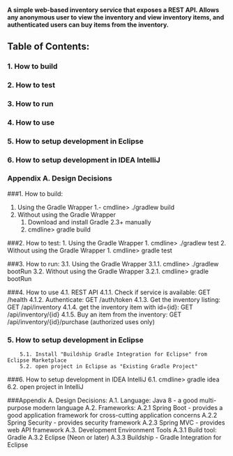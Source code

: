 #### A simple web-based inventory service that exposes a REST API.  Allows any anonymous user to view the inventory and view inventory items, and authenticated users can buy items from the inventory.
 
 

## Table of Contents:
### 1. How to build
### 2. How to test
### 3. How to run
### 4. How to use
### 5. How to setup development in Eclipse
### 6. How to setup development in IDEA IntelliJ
### Appendix A. Design Decisions


###1. How to build:
1. Using the Gradle Wrapper
   1.- cmdline> ./gradlew build
2. Without using the Gradle Wrapper
   1. Download and install Gradle 2.3+ manually
   2. cmdline> gradle build

###2. How to test:
      1. Using the Gradle Wrapper
	 1. cmdline> ./gradlew test
      2. Without using the Gradle Wrapper
         1. cmdline> gradle test

 
###3. How to run:
		3.1. Using the Gradle Wrapper
			3.1.1. cmdline> ./gradlew bootRun
		3.2. Without using the Gradle Wrapper
			3.2.1. cmdline> gradle bootRun

	
###4. How to use
		4.1. REST API
			4.1.1. Check if service is available:		GET /health
			4.1.2. Authenticate:						GET /auth/token
			4.1.3. Get the inventory listing:			GET /api/inventory
			4.1.4. get the inventory item with id={id}:	GET /api/inventory/{id}
			4.1.5. Buy an item from the inventory:		GET /api/inventory/{id}/purchase	(authorized uses only)

		
### 5. How to setup development in Eclipse
		5.1. Install "Buildship Gradle Integration for Eclipse" from Eclipse Marketplace
		5.2. open project in Eclipse as "Existing Gradle Project"
 

###6. How to setup development in IDEA IntelliJ
   		6.1. cmdline> gradle idea
		6.2. open project in IntelliJ
		
 

###Appendix A. Design Decisions:
	A.1. Language: Java 8 - a good multi-purpose modern language
	A.2. Frameworks:
		A.2.1 Spring Boot - provides a good application framework for cross-cutting application concerns
		A.2.2 Spring Security - provides security framework
		A.2.3 Spring MVC - provides web API framework
	A.3. Development Environment Tools
		A.3.1 Build tool: Gradle
		A.3.2 Eclipse (Neon or later)
		A.3.3 Buildship - Gradle Integration for Eclipse
